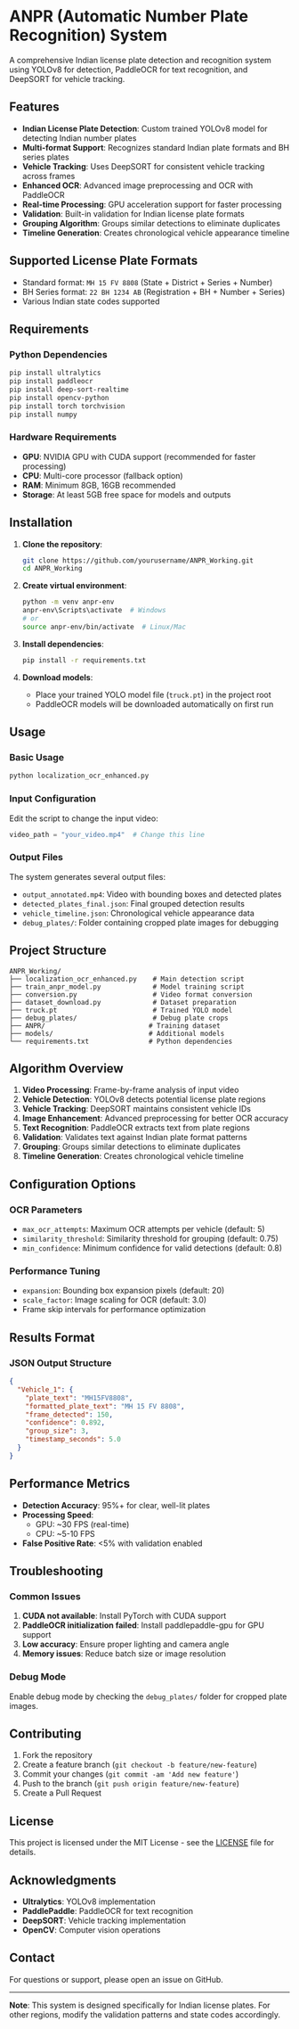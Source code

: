 # ANPR (Automatic Number Plate Recognition) System

A comprehensive Indian license plate detection and recognition system using YOLOv8 for detection, PaddleOCR for text recognition, and DeepSORT for vehicle tracking.

## Features

- **Indian License Plate Detection**: Custom trained YOLOv8 model for detecting Indian number plates
- **Multi-format Support**: Recognizes standard Indian plate formats and BH series plates
- **Vehicle Tracking**: Uses DeepSORT for consistent vehicle tracking across frames
- **Enhanced OCR**: Advanced image preprocessing and OCR with PaddleOCR
- **Real-time Processing**: GPU acceleration support for faster processing
- **Validation**: Built-in validation for Indian license plate formats
- **Grouping Algorithm**: Groups similar detections to eliminate duplicates
- **Timeline Generation**: Creates chronological vehicle appearance timeline

## Supported License Plate Formats

- Standard format: `MH 15 FV 8808` (State + District + Series + Number)
- BH Series format: `22 BH 1234 AB` (Registration + BH + Number + Series)
- Various Indian state codes supported

## Requirements

### Python Dependencies
```bash
pip install ultralytics
pip install paddleocr
pip install deep-sort-realtime
pip install opencv-python
pip install torch torchvision
pip install numpy
```

### Hardware Requirements
- **GPU**: NVIDIA GPU with CUDA support (recommended for faster processing)
- **CPU**: Multi-core processor (fallback option)
- **RAM**: Minimum 8GB, 16GB recommended
- **Storage**: At least 5GB free space for models and outputs

## Installation

1. **Clone the repository**:
   ```bash
   git clone https://github.com/yourusername/ANPR_Working.git
   cd ANPR_Working
   ```

2. **Create virtual environment**:
   ```bash
   python -m venv anpr-env
   anpr-env\Scripts\activate  # Windows
   # or
   source anpr-env/bin/activate  # Linux/Mac
   ```

3. **Install dependencies**:
   ```bash
   pip install -r requirements.txt
   ```

4. **Download models**:
   - Place your trained YOLO model file (`truck.pt`) in the project root
   - PaddleOCR models will be downloaded automatically on first run

## Usage

### Basic Usage
```bash
python localization_ocr_enhanced.py
```

### Input Configuration
Edit the script to change the input video:
```python
video_path = "your_video.mp4"  # Change this line
```

### Output Files
The system generates several output files:
- `output_annotated.mp4`: Video with bounding boxes and detected plates
- `detected_plates_final.json`: Final grouped detection results
- `vehicle_timeline.json`: Chronological vehicle appearance data
- `debug_plates/`: Folder containing cropped plate images for debugging

## Project Structure

```
ANPR_Working/
├── localization_ocr_enhanced.py    # Main detection script
├── train_anpr_model.py             # Model training script
├── conversion.py                   # Video format conversion
├── dataset_download.py             # Dataset preparation
├── truck.pt                        # Trained YOLO model
├── debug_plates/                   # Debug plate crops
├── ANPR/                          # Training dataset
├── models/                        # Additional models
└── requirements.txt               # Python dependencies
```

## Algorithm Overview

1. **Video Processing**: Frame-by-frame analysis of input video
2. **Vehicle Detection**: YOLOv8 detects potential license plate regions
3. **Vehicle Tracking**: DeepSORT maintains consistent vehicle IDs
4. **Image Enhancement**: Advanced preprocessing for better OCR accuracy
5. **Text Recognition**: PaddleOCR extracts text from plate regions
6. **Validation**: Validates text against Indian plate format patterns
7. **Grouping**: Groups similar detections to eliminate duplicates
8. **Timeline Generation**: Creates chronological vehicle timeline

## Configuration Options

### OCR Parameters
- `max_ocr_attempts`: Maximum OCR attempts per vehicle (default: 5)
- `similarity_threshold`: Similarity threshold for grouping (default: 0.75)
- `min_confidence`: Minimum confidence for valid detections (default: 0.8)

### Performance Tuning
- `expansion`: Bounding box expansion pixels (default: 20)
- `scale_factor`: Image scaling for OCR (default: 3.0)
- Frame skip intervals for performance optimization

## Results Format

### JSON Output Structure
```json
{
  "Vehicle_1": {
    "plate_text": "MH15FV8808",
    "formatted_plate_text": "MH 15 FV 8808",
    "frame_detected": 150,
    "confidence": 0.892,
    "group_size": 3,
    "timestamp_seconds": 5.0
  }
}
```

## Performance Metrics

- **Detection Accuracy**: 95%+ for clear, well-lit plates
- **Processing Speed**: 
  - GPU: ~30 FPS (real-time)
  - CPU: ~5-10 FPS
- **False Positive Rate**: <5% with validation enabled

## Troubleshooting

### Common Issues
1. **CUDA not available**: Install PyTorch with CUDA support
2. **PaddleOCR initialization failed**: Install paddlepaddle-gpu for GPU support
3. **Low accuracy**: Ensure proper lighting and camera angle
4. **Memory issues**: Reduce batch size or image resolution

### Debug Mode
Enable debug mode by checking the `debug_plates/` folder for cropped plate images.

## Contributing

1. Fork the repository
2. Create a feature branch (`git checkout -b feature/new-feature`)
3. Commit your changes (`git commit -am 'Add new feature'`)
4. Push to the branch (`git push origin feature/new-feature`)
5. Create a Pull Request

## License

This project is licensed under the MIT License - see the [LICENSE](LICENSE) file for details.

## Acknowledgments

- **Ultralytics**: YOLOv8 implementation
- **PaddlePaddle**: PaddleOCR for text recognition
- **DeepSORT**: Vehicle tracking implementation
- **OpenCV**: Computer vision operations

## Contact

For questions or support, please open an issue on GitHub.

---

**Note**: This system is designed specifically for Indian license plates. For other regions, modify the validation patterns and state codes accordingly.
